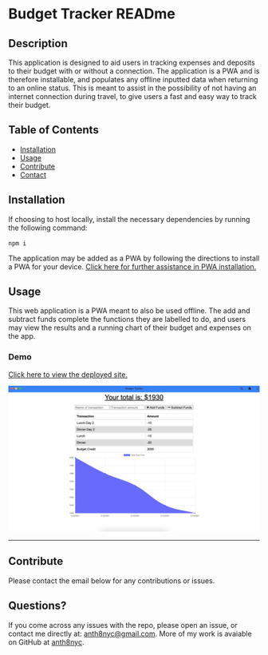 
# Budget Tracker READme


## Description

This application is designed to aid users in tracking expenses and deposits to their budget with or without a connection. The application is a PWA and is therefore installable, and populates any offline inputted data when returning to an online status. This is meant to assist in the possibility of not having an internet connection during travel, to give users a fast and easy way to track their budget. 

## Table of Contents
- [Installation](#installation)
- [Usage](#usage)
- [Contribute](##contribute)
- [Contact](##questions?)

## Installation
If choosing to host locally, install the necessary dependencies by running the following command:

    npm i

The application may be added as a PWA by following the directions to install a PWA for your device.
[Click here for further assistance in PWA installation.](https://support.google.com/chrome/answer/9658361?co=GENIE.Platform%3DAndroid&hl=en)


## Usage
This web application is a PWA meant to also be used offline. The add and subtract funds complete the functions they are labelled to do, and users may view the results and a running chart of their budget and expenses on the app.
### Demo

[Click here to view the deployed site.](https://moneywisebud.herokuapp.com/)

![Site Demo](./assets/budgetpwademo.png)

---  

## Contribute
Please contact the email below for any contributions or issues.

## Questions?
If you come across any issues with the repo, please open an issue, or contact me directly at: anth8nyc@gmail.com. More of my work is avaiable on GitHub at [anth8nyc](https://github.com/anth8nyc/).


